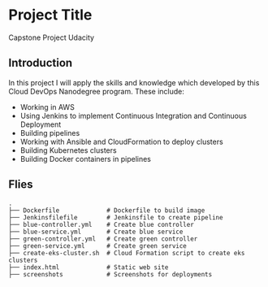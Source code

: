 # Project Title
Capstone Project Udacity

## Introduction 

In this project I will apply the skills and knowledge which developed by this Cloud DevOps Nanodegree program. These include:

* Working in AWS
* Using Jenkins to implement Continuous Integration and Continuous Deployment
* Building pipelines
* Working with Ansible and CloudFormation to deploy clusters
* Building Kubernetes clusters
* Building Docker containers in pipelines

## Flies

```
.
├── Dockerfile             # Dockerfile to build image
├── Jenkinsfilefile        # Jenkinsfile to create pipeline
├── blue-controller.yml    # Create blue controller
├── blue-service.yml       # Create blue service
├── green-controller.yml   # Create green controller
├── green-service.yml      # Create green service
├── create-eks-cluster.sh  # Cloud Formation script to create eks clusters  
├── index.html             # Static web site
├── screenshots            # Screenshots for deployments
```


